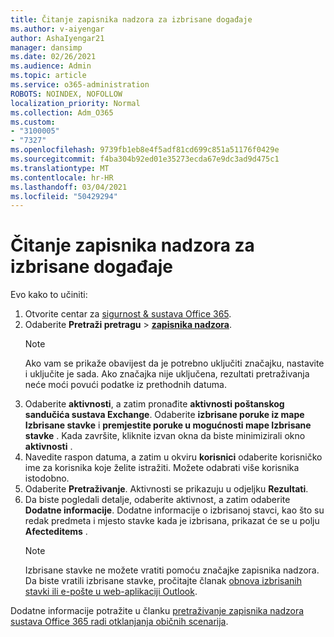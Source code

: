 ```yaml
---
title: Čitanje zapisnika nadzora za izbrisane događaje
ms.author: v-aiyengar
author: AshaIyengar21
manager: dansimp
ms.date: 02/26/2021
ms.audience: Admin
ms.topic: article
ms.service: o365-administration
ROBOTS: NOINDEX, NOFOLLOW
localization_priority: Normal
ms.collection: Adm_O365
ms.custom:
- "3100005"
- "7327"
ms.openlocfilehash: 9739fb1eb8e4f5adf81cd699c851a51176f0429e
ms.sourcegitcommit: f4ba304b92ed01e35273ecda67e9dc3ad9d475c1
ms.translationtype: MT
ms.contentlocale: hr-HR
ms.lasthandoff: 03/04/2021
ms.locfileid: "50429294"
---
```

# <a name="read-the-audit-logs-for-deleted-events"></a>Čitanje zapisnika nadzora za izbrisane događaje

Evo kako to učiniti:

1. Otvorite centar za [sigurnost & sustava Office 365](https://go.microsoft.com/fwlink/p/?linkid=2077143).
1. Odaberite **Pretraži pretragu**  >  [**zapisnika nadzora**](https://go.microsoft.com/fwlink/?linkid=2103759).
    > [!NOTE]
    > Ako vam se prikaže obavijest da je potrebno uključiti značajku, nastavite i uključite je sada. Ako značajka nije uključena, rezultati pretraživanja neće moći povući podatke iz prethodnih datuma.
1. Odaberite **aktivnosti**, a zatim pronađite **aktivnosti poštanskog sandučića sustava Exchange**. Odaberite **izbrisane poruke iz mape Izbrisane stavke** i **premjestite poruke u mogućnosti mape Izbrisane stavke** . Kada završite, kliknite izvan okna da biste minimizirali okno **aktivnosti** .
1. Navedite raspon datuma, a zatim u okviru **korisnici** odaberite korisničko ime za korisnika koje želite istražiti. Možete odabrati više korisnika istodobno.
1. Odaberite **Pretraživanje**. Aktivnosti se prikazuju u odjeljku **Rezultati**.
1. Da biste pogledali detalje, odaberite aktivnost, a zatim odaberite **Dodatne informacije**. Dodatne informacije o izbrisanoj stavci, kao što su redak predmeta i mjesto stavke kada je izbrisana, prikazat će se u polju **Afecteditems** .
    > [!NOTE]
    > Izbrisane stavke ne možete vratiti pomoću značajke zapisnika nadzora. Da biste vratili izbrisane stavke, pročitajte članak [obnova izbrisanih stavki ili e-pošte u web-aplikaciji Outlook](https://go.microsoft.com/fwlink/?linkid=2103759).

Dodatne informacije potražite u članku [pretraživanje zapisnika nadzora sustava Office 365 radi otklanjanja običnih scenarija](https://go.microsoft.com/fwlink/?linkid=2103944).
